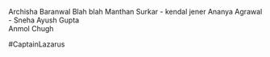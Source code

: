 
Archisha Baranwal
Blah blah
Manthan Surkar - kendal jener
Ananya Agrawal - Sneha
Ayush Gupta<br>
Anmol Chugh

#CaptainLazarus